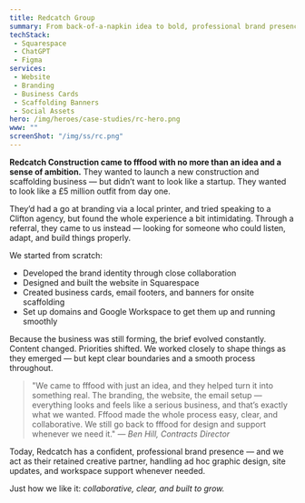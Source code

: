 ```yaml
---
title: Redcatch Group
summary: From back-of-a-napkin idea to bold, professional brand presence.
techStack: 
 - Squarespace
 - ChatGPT
 - Figma
services: 
 - Website
 - Branding
 - Business Cards
 - Scaffolding Banners
 - Social Assets
hero: /img/heroes/case-studies/rc-hero.png
www: ""
screenShot: "/img/ss/rc.png"
---
```

<div class="u-p-first-child">
    <strong>Redcatch Construction came to fffood with no more than an idea and a sense of ambition.</strong> They wanted to launch a new construction and scaffolding business — but didn’t want to look like a startup. They wanted to look like a £5 million outfit from day one.
</div>

They’d had a go at branding via a local printer, and tried speaking to a Clifton agency, but found the whole experience a bit intimidating. Through a referral, they came to us instead — looking for someone who could listen, adapt, and build things properly.

We started from scratch:

 - Developed the brand identity through close collaboration
 - Designed and built the website in Squarespace
 - Created business cards, email footers, and banners for onsite scaffolding
 - Set up domains and Google Workspace to get them up and running smoothly

Because the business was still forming, the brief evolved constantly. Content changed. Priorities shifted. We worked closely to shape things as they emerged — but kept clear boundaries and a smooth process throughout.

<blockquote>
    "We came to fffood with just an idea, and they helped turn it into something real. The branding, the website, the email setup — everything looks and feels like a serious business, and that’s exactly what we wanted. Fffood made the whole process easy, clear, and collaborative. We still go back to fffood for design and support whenever we need it."
    <cite>— Ben Hill, Contracts Director</cite>
</blockquote>

Today, Redcatch has a confident, professional brand presence — and we act as their retained creative partner, handling ad hoc graphic design, site updates, and workspace support whenever needed.

Just how we like it: _collaborative, clear, and built to grow._
